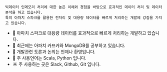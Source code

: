 ```
빅데이터 인메모리 처리에 대한 높은 이해와 경험을 바탕으로 효과적인 데이터 처리 및 데이터 분석을 하고 있습니다.
특히 아파치 스파크를 활용한 전처리 및 대용량 데이터를 빠르게 처리하는 개발에 강점을 가지고 있습니다.
```

- 🔭 아파치 스파크로 대용량 데이터를 효과적으로 빠르게 처리하는 개발하고 있습니다.
- 🌱 최근에는 아파치 카프카와 MongoDB를 공부하고 있습니다.
- 👯 개발관련 토론과 논의는 언제나 환영입니다.
- 🤖 주 사용언어는 Scala, Python 입니다.
- ☀️ 주 사용하는 곳은 Slack, Github, Git 입니다.



<!--
[![Anurag's GitHub stats](https://github-readme-stats.vercel.app/api?username=cobyoo&?count_private=true&show_icons=true&theme=radical)](https://github.com/anuraghazra/github-readme-stats)
-->
